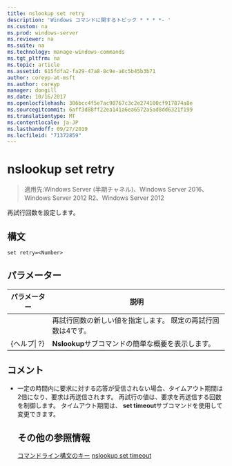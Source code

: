 ```yaml
---
title: nslookup set retry
description: 'Windows コマンドに関するトピック * * * *- '
ms.custom: na
ms.prod: windows-server
ms.reviewer: na
ms.suite: na
ms.technology: manage-windows-commands
ms.tgt_pltfrm: na
ms.topic: article
ms.assetid: 615fdfa2-fa29-47a8-8c9e-a6c5b45b3b71
author: coreyp-at-msft
ms.author: coreyp
manager: dongill
ms.date: 10/16/2017
ms.openlocfilehash: 306bcc4f5e7ac98767c3c2e274100cf917874a8e
ms.sourcegitcommit: 6aff3d88ff22ea141a6ea6572a5ad8dd6321f199
ms.translationtype: MT
ms.contentlocale: ja-JP
ms.lasthandoff: 09/27/2019
ms.locfileid: "71372859"
---
```

# <a name="nslookup-set-retry"></a>nslookup set retry

>適用先:Windows Server (半期チャネル)、Windows Server 2016、Windows Server 2012 R2、Windows Server 2012

再試行回数を設定します。
## <a name="syntax"></a>構文
```
set retry=<Number>
```
## <a name="parameters"></a>パラメーター

|    パラメーター    |                                      説明                                       |
|-----------------|----------------------------------------------------------------------------------------|
|    <Number>     | 再試行回数の新しい値を指定します。 既定の再試行回数は4です。 |
| {ヘルプ&#124; ?} |                 **Nslookup**サブコマンドの簡単な概要を表示します。                  |

## <a name="remarks"></a>コメント
- 一定の時間内に要求に対する応答が受信されない場合、タイムアウト期間は2倍になり、要求は再送信されます。 再試行の値は、要求を再送信する回数を制御します。 タイムアウト期間は、 **set timeout**サブコマンドを使用して変更できます。
  ## <a name="additional-references"></a>その他の参照情報
  [コマンドライン構文のキー](command-line-syntax-key.md)
  [nslookup set timeout](nslookup-set-timeout.md)

